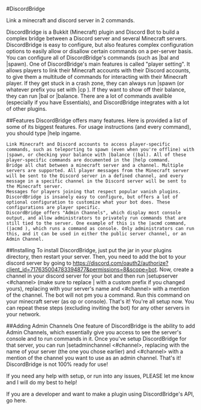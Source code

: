 #DiscordBridge

Link a minecraft and discord server in 2 commands.

DiscordBridge is a Bukkit (Minecraft) plugin and Discord Bot to build a complex bridge between a Discord server and several Minecraft servers. DiscordBridge is easy to configure, but also features complex configuration options to easily allow or disallow certain commands on a per-server basis. You can configure all of DiscordBridge's commands (such as |bal and |spawn). One of DiscordBridge's main features is called "player setting". It allows players to link their Minecraft accounts with their Discord accounts, to give them a multitude of commands for interacting with their Minecraft player. If they get stuck in a crash zone, they can always run |spawn (or whatever prefix you set with |cp ). If they want to show off their balance, they can run |bal or |balance. There are a lot of commands avalible (especially if you have Essentials), and DiscordBridge integrates with a lot of other plugins.



##Features
DiscordBridge offers many features. Here is provided a list of some of its biggest features. For usage instructions (and every command), you should type |help ingame.

    Link Minecraft and Discord accounts to access player-specific commands, such as teleporting to spawn (even when you're offline) with |spawn, or checking your balance with |balance (|bal). All of these player-specific commands are documented in the |help command.
    Bridge all chat between a minecraft server and a channel. Multiple servers are supported. All player messages from the Minecraft server will be sent to the Discord server in a defined channel, and every message in a specific channel in the Discord server will be sent to the Minecraft server.
    Messages for players joining that respect popular vanish plugins.
    DiscordBridge is insanely easy to configure, but offers a lot of optional configuration to customize what your bot does. These configurations are player specific.
    DiscordBridge offers "Admin Channels", which display most console output, and allow administrators to privately run commands that are still tied to the server. One example of this is the |acmd command, (|acmd ), which runs a command as console. Only administrators can run this, and it can be used in either the public server channel, or an Admin Channel.



##Installing
To install DiscordBridge, just put the jar in your plugins directory, then restart your server. Then, you need to add the bot to your discord server by going to https://discord.com/oauth2/authorize?client_id=717635004783394877&permissions=8&scope=bot. Now, create a channel in your discord server for your bot and then run |setupserver <name> <#channel> (make sure to replace | with a custom prefix if you changed yours), replacing <name> with your server's name and <#channel> with a mention of the channel. The bot will not pm you a command. Run this command on your minecraft server (as op or console). That's it! You're all setup now. You can repeat these steps (excluding inviting the bot) for any other servers in your network.



##Adding Admin Channels
One feature of DiscordBridge is the ability to add Admin Channels, which essentially give you access to see the server's console and to run commands in it. Once you've setup DiscordBridge for that server, you can run |setadminchannel <name> <#channel>, replacing <name> with the name of your server (the one you chose earlier) and <#channel> with a mention of the channel you want to use as an admin channel. That's it! DiscordBridge is not 100% ready for use!

If you need any help with setup, or run into any issues, PLEASE let me know and I will do my best to help!

If you are a developer and want to make a plugin using DiscordBridge's API, go here.
